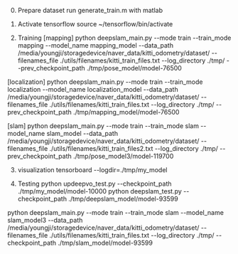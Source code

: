 0. Prepare dataset
run generate_train.m with matlab 

1. Activate tensorflow
source ~/tensorflow/bin/activate 

2. Training
[mapping]
python deepslam_main.py --mode train --train_mode mapping --model_name mapping_model --data_path /media/youngji/storagedevice/naver_data/kitti_odometry/dataset/ --filenames_file ./utils/filenames/kitti_train_files.txt --log_directory ./tmp/ --prev_checkpoint_path ./tmp/pose_model/model-76500

[localization]
python deepslam_main.py --mode train --train_mode localization --model_name localization_model --data_path /media/youngji/storagedevice/naver_data/kitti_odometry/dataset/ --filenames_file ./utils/filenames/kitti_train_files.txt --log_directory ./tmp/ --prev_checkpoint_path ./tmp/mapping_model/model-76500

[slam]
python deepslam_main.py --mode train --train_mode slam --model_name slam_model --data_path /media/youngji/storagedevice/naver_data/kitti_odometry/dataset/ --filenames_file ./utils/filenames/kitti_train_files2.txt --log_directory ./tmp/ --prev_checkpoint_path ./tmp/pose_model3/model-119700

3. visualization
tensorboard --logdir=./tmp/my_model
 
4. Testing
python updeepvo_test.py --checkpoint_path ./tmp/my_model/model-10000
python deepslam_test.py --checkpoint_path ./tmp/deepslam_model/model-93599

python deepslam_main.py --mode train --train_mode slam --model_name slam_model3 --data_path /media/youngji/storagedevice/naver_data/kitti_odometry/dataset/ --filenames_file ./utils/filenames/kitti_train_files.txt --log_directory ./tmp/ --checkpoint_path ./tmp/slam_model/model-93599

